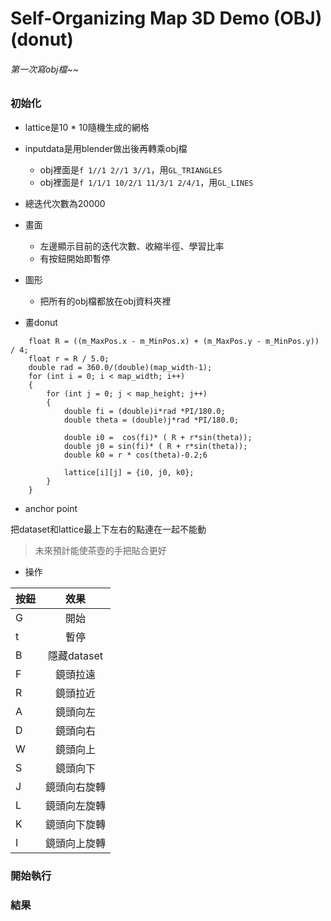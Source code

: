 # Self-Organizing Map 3D Demo (OBJ)(donut)

###### 第一次寫obj檔~~ ######

### 初始化
* lattice是10 * 10隨機生成的網格
* inputdata是用blender做出後再轉乘obj檔
    * obj裡面是``` f 1//1 2//1 3//1 ```，用``` GL_TRIANGLES ```
    * obj裡面是``` f 1/1/1 10/2/1 11/3/1 2/4/1 ```，用``` GL_LINES ```
* 總迭代次數為20000
* 畫面
    * 左邊顯示目前的迭代次數、收縮半徑、學習比率
    * 有按鈕開始即暫停
* 圖形
	* 把所有的obj檔都放在obj資料夾裡
	
* 畫donut
```
    float R = ((m_MaxPos.x - m_MinPos.x) + (m_MaxPos.y - m_MinPos.y)) / 4;
    float r = R / 5.0;
    double rad = 360.0/(double)(map_width-1);
    for (int i = 0; i < map_width; i++)
    {
        for (int j = 0; j < map_height; j++)
        {
            double fi = (double)i*rad *PI/180.0;
            double theta = (double)j*rad *PI/180.0;

            double i0 =  cos(fi)* ( R + r*sin(theta));
            double j0 = sin(fi)* ( R + r*sin(theta));
            double k0 = r * cos(theta)-0.2;6

            lattice[i][j] = {i0, j0, k0};
        }
    }
```

* anchor point

把dataset和lattice最上下左右的點連在一起不能動
>未來預計能使茶壺的手把貼合更好

* 操作

| 按鈕  |	 效果	   |
| ---- |:-------------:|
| G    | 開始        |
| t    | 暫停        |
| B    | 隱藏dataset  |
| F    | 鏡頭拉遠     |
| R    | 鏡頭拉近     |
| A    | 鏡頭向左     |
| D    | 鏡頭向右     |
| W    | 鏡頭向上     |
| S    | 鏡頭向下     |
| J    | 鏡頭向右旋轉  |
| L    | 鏡頭向左旋轉  |
| K    | 鏡頭向下旋轉  |
| I    | 鏡頭向上旋轉  |



### 開始執行



### 結果



